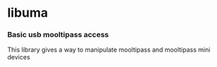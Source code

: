 libuma
=============

### Basic usb mooltipass access

This library gives a way to manipulate mooltipass and mooltipass mini devices
